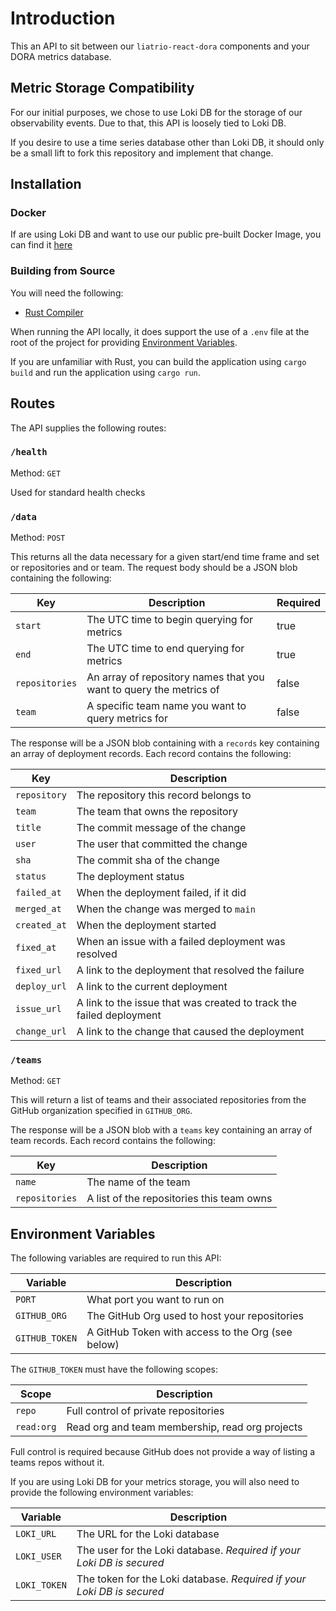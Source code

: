 # Introduction

This an API to sit between our `liatrio-react-dora` components and your DORA metrics database.

## Metric Storage Compatibility

For our initial purposes, we chose to use Loki DB for the storage of our observability events.  Due to that, this API is loosely tied to Loki DB.

If you desire to use a time series database other than Loki DB, it should only be a small lift to fork this repository and implement that change.

## Installation

### Docker

If are using Loki DB and want to use our public pre-built Docker Image, you can find it [here](https://github.com/liatrio/liatrio-dora-api/pkgs/container/liatrio-dora-api)

### Building from Source

You will need the following:

* [Rust Compiler](https://www.rust-lang.org/tools/install)

When running the API locally, it does support the use of a `.env` file at the root of the project for providing [Environment Variables](https://github.com/liatrio/liatrio-dora-api/tree/main?tab=readme-ov-file#environment-variables).

If you are unfamiliar with Rust, you can build the application using `cargo build` and run the application using `cargo run`.

## Routes

The API supplies the following routes:

### `/health`

Method: `GET`

Used for standard health checks

### `/data`

Method: `POST`

This returns all the data necessary for a given start/end time frame and set or repositories and or team. The request body should be a JSON blob containing the following:

| Key            | Description                                                        | Required |
|----------------|--------------------------------------------------------------------|----------|
| `start`        | The UTC time to begin querying for metrics                         | true     |
| `end`          | The UTC time to end querying for metrics                           | true     |
| `repositories` | An array of repository names that you want to query the metrics of | false    |
| `team`         | A specific team name you want to query metrics for                 | false    |

The response will be a JSON blob containing with a `records` key containing an array of deployment records. Each record contains the following:

| Key          | Description                                                         |
|--------------|---------------------------------------------------------------------|
| `repository` | The repository this record belongs to                               |
| `team`       | The team that owns the repository                                   |
| `title`      | The commit message of the change                                    |
| `user`       | The user that committed the change                                  |
| `sha`        | The commit sha of the change                                        |
| `status`     | The deployment status                                               |
| `failed_at`  | When the deployment failed, if it did                               |
| `merged_at`  | When the change was merged to `main`                                |
| `created_at` | When the deployment started                                         |
| `fixed_at`   | When an issue with a failed deployment was resolved                 |
| `fixed_url`  | A link to the deployment that resolved the failure                  |
| `deploy_url` | A link to the current deployment                                    |
| `issue_url`  | A link to the issue that was created to track the failed deployment |
| `change_url` | A link to the change that caused the deployment                     |

### `/teams`

Method: `GET`

This will return a list of teams and their associated repositories from the GitHub organization specified in `GITHUB_ORG`.

The response will be a JSON blob with a `teams` key containing an array of team records. Each record contains the following:

| Key            | Description                               |
|----------------|-------------------------------------------|
| `name`         | The name of the team                      |
| `repositories` | A list of the repositories this team owns |

## Environment Variables

The following variables are required to run this API:

| Variable       | Description                                       |
|----------------|---------------------------------------------------|
| `PORT`         | What port you want to run on                      |
| `GITHUB_ORG`   | The GitHub Org used to host your repositories     |
| `GITHUB_TOKEN` | A GitHub Token with access to the Org (see below) |

The `GITHUB_TOKEN` must have the following scopes:

| Scope      | Description                                     |
|------------|-------------------------------------------------|
| `repo`     | Full control of private repositories            |
| `read:org` | Read org and team membership, read org projects |

Full control is required because GitHub does not provide a way of listing a teams repos without it.

If you are using Loki DB for your metrics storage, you will also need to provide the following environment variables:

| Variable     | Description                                                            |
|--------------|------------------------------------------------------------------------|
| `LOKI_URL`   | The URL for the Loki database                                          |
| `LOKI_USER`  | The user for the Loki database. _Required if your Loki DB is secured_  |
| `LOKI_TOKEN` | The token for the Loki database. _Required if your Loki DB is secured_ |
